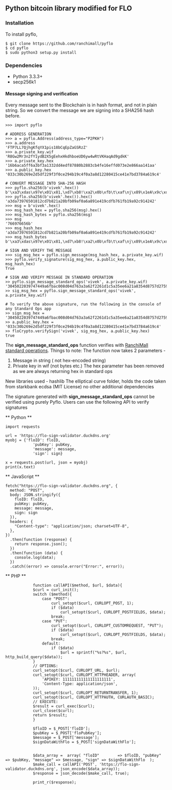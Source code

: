 ## Python bitcoin library modified for FLO

### Installation
To install pyflo, 

    $ git clone https://github.com/ranchimall/pyflo
    $ cd pyflo
    $ sudo python3 setup.py install
    
### Dependencies

* Python 3.3.3+
* secp256k1


#### Message signing and verification 

Every message sent to the Blockchain is in hash format, and not in plain string. So we convert the message we are signing into a SHA256 hash before. 

```
>>> import pyflo

# ADDRESS GENERATION 
>>> a = pyflo.Address(address_type="P2PKH")
>>> a.address
'FTP7LL7QjhgKfqYX1pis18bCqEpZaGSRzZ'
>>> a.private_key.wif
'R8Gw2Mr3n2fY1ydB2X5gEehxHkdhboeUD6yw4wRtVKHaqAd9gdkK'
>>> a.private_key.hex
'16b6aca5ff6a3bf3a1332dd4edf87880b2883cb4fe16effd073e2e866aa141aa'
>>> a.public_key.hex
'033c30b269e2d5df229f3f0ce294b19c4f0a3a8d12280415ce41e7bd3784a619c4'

# CONVERT MESSAGE INTO SHA-256 HASH 
>>> pyflo.sha256(b'vivek'.hex())
b'\xa3\xdas\x97e\x01\x81,\xd7\xb8!\xa2\x0b\xfb\t\xaf\nj\x89\x1eA\x9c\xdf\xb7a\xfb\x19\xa9,\x91BB'
>>> pyflo.sha256(b'vivek'.hex()).hex()
'a3da73976501812cd7b821a20bfb09af0a6a891e419cdfb761fb19a92c914242'
>>> msg = b'vivek'.hex()
>>> msg_hash_hex = pyflo.sha256(msg).hex()
>>> msg_hash_bytes = pyflo.sha256(msg)
>>> msg
'766976656b'
>>> msg_hash_hex
'a3da73976501812cd7b821a20bfb09af0a6a891e419cdfb761fb19a92c914242'
>>> msg_hash_bytes
b'\xa3\xdas\x97e\x01\x81,\xd7\xb8!\xa2\x0b\xfb\t\xaf\nj\x89\x1eA\x9c\xdf\xb7a\xfb\x19\xa9,\x91BB'

# SIGN AND VERIFY THE MESSAGE 
>>> sig_msg_hex = pyflo.sign_message(msg_hash_hex, a.private_key.wif)
>>> pyflo.verify_signature(sig_msg_hex, a.public_key.hex, msg_hash_hex)
True

# SIGN AND VERIFY MESSAGE IN STANDARD OPERATION
>> pyflo.sign_message_standard_ops('vivek', a.private_key.wif)
'3045022039747449a6fbac008d04d763a3a62f2261d1c5a35ee6a21a8354d8757d27593802210085a4d4b9886de6d06c3563c97160c8d70f492ce56f9e00dbcd7276004369402e'
>> sig_msg_hex = pyflo.sign_message_standard_ops('vivek', a.private_key.wif)

# To verify the above signature, run the following in the console of any Standard Ops app 
>> sign_msg_hex = '3045022039747449a6fbac008d04d763a3a62f2261d1c5a35ee6a21a8354d8757d27593802210085a4d4b9886de6d06c3563c97160c8d70f492ce56f9e00dbcd7276004369402e'
>> a.public_key.hex = '033c30b269e2d5df229f3f0ce294b19c4f0a3a8d12280415ce41e7bd3784a619c4'
>> floCrypto.verifySign('vivek', sig_msg_hex, a.public_key.hex) 
true

```

The **sign_message_standard_ops** function verifies with [RanchiMall standard operations](https://github.com/ranchimall/Standard_Operations).
Things to note:
The function now takes 2 parameters -

1. Message in string ( not hex-encoded string)
2. Private key in wif (not bytes etc.)
The hex parameter has been removed as we are always returning hex in standard ops

New libraries used - hashlib
The elliptical curve folder, holds the code taken from starkbank ecdsa (MIT License)
no other additional dependencies

The signature generated with **sign_message_standard_ops** cannot be verified using purely Pyflo. Users can use the following API to verify signatures 

** Python **
``` 
import requests

url = 'https://flo-sign-validator.duckdns.org'
myobj = {'floID': floID,
            'pubKey': pubKey,
            'message': message,
            'sign': sign}

x = requests.post(url, json = myobj)
print(x.text)

```

** JavaScript **
``` 
fetch("https://flo-sign-validator.duckdns.org", {
  method: "POST",
  body: JSON.stringify({
    floID: floID,
    pubKey: pubKey,
    message: message,
    sign: sign
  }),
  headers: {
    "Content-type": "application/json; charset=UTF-8",
  },
})
  .then(function (response) {
    return response.json();
  })
  .then(function (data) {
    console.log(data);
  })
  .catch((error) => console.error("Error:", error));

```

** PHP **
```
            function callAPI($method, $url, $data){
            $curl = curl_init();
            switch ($method){
                case "POST":
                    curl_setopt($curl, CURLOPT_POST, 1);
                    if ($data)
                        curl_setopt($curl, CURLOPT_POSTFIELDS, $data);
                    break;
                case "PUT":
                    curl_setopt($curl, CURLOPT_CUSTOMREQUEST, "PUT");
                    if ($data)
                        curl_setopt($curl, CURLOPT_POSTFIELDS, $data);                              
                    break;
                default:
                    if ($data)
                        $url = sprintf("%s?%s", $url, http_build_query($data));
            }
            // OPTIONS:
            curl_setopt($curl, CURLOPT_URL, $url);
            curl_setopt($curl, CURLOPT_HTTPHEADER, array(
                'APIKEY: 111111111111111111111',
                'Content-Type: application/json',
            ));
            curl_setopt($curl, CURLOPT_RETURNTRANSFER, 1);
            curl_setopt($curl, CURLOPT_HTTPAUTH, CURLAUTH_BASIC);
            // EXECUTE:
            $result = curl_exec($curl);
            curl_close($curl);
            return $result;
            }
            
            $floID = $_POST['floID'];
            $pubKey = $_POST['floPubKey'];
            $message = $_POST['message'];
            $signDataWithFlo = $_POST['signDataWithFlo'];
    
    
            $data_array =  array( "floID"        => $floID, "pubKey" => $pubKey, "message" => $message, "sign" => $signDataWithFlo  );
            $make_call = callAPI('POST', 'https://flo-sign-validator.duckdns.org', json_encode($data_array));
            $response = json_decode($make_call, true);
            
            print_r($response);

```
            
